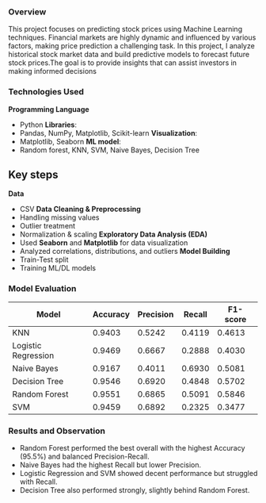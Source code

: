 ### Overview
This project focuses on predicting stock prices using Machine Learning techniques. Financial markets are highly dynamic and influenced by various factors, making price prediction a challenging task. In this project, I analyze historical stock market data and build predictive models to forecast future stock prices.The goal is to provide insights that can assist investors in making informed decisions

### Technologies Used
**Programming Language**
   - Python
**Libraries**:
   - Pandas, NumPy, Matplotlib, Scikit-learn
**Visualization**:
   - Matplotlib, Seaborn
**ML model**:
   - Random forest, KNN, SVM, Naive Bayes, Decision Tree

## Key steps
**Data**
  - CSV
**Data Cleaning & Preprocessing**
  - Handling missing values
  - Outlier treatment
  - Normalization & scaling
 **Exploratory Data Analysis (EDA)**  
   - Used **Seaborn** and **Matplotlib** for data visualization  
   - Analyzed correlations, distributions, and outliers
**Model Building**
   - Train-Test split
   - Training ML/DL models
### Model Evaluation

| Model               | Accuracy | Precision | Recall  | F1-score |
|---------------------|----------|-----------|---------|----------|
| KNN                 | 0.9403   | 0.5242    | 0.4119  | 0.4613   |
| Logistic Regression | 0.9469   | 0.6667    | 0.2888  | 0.4030   |
| Naive Bayes         | 0.9167   | 0.4011    | 0.6930  | 0.5081   |
| Decision Tree       | 0.9546   | 0.6920    | 0.4848  | 0.5702   |
| Random Forest       | 0.9551   | 0.6865    | 0.5091  | 0.5846   |
| SVM                 | 0.9459   | 0.6892    | 0.2325  | 0.3477   |

### Results and Observation
- Random Forest performed the best overall with the highest Accuracy (95.5%) and balanced Precision-Recall.
- Naive Bayes had the highest Recall but lower Precision.
- Logistic Regression and SVM showed decent performance but struggled with Recall.
- Decision Tree also performed strongly, slightly behind Random Forest.







